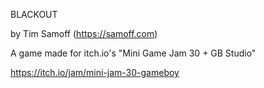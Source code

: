 BLACKOUT

by Tim Samoff (https://samoff.com)

A game made for itch.io's "Mini Game Jam 30 + GB Studio"

https://itch.io/jam/mini-jam-30-gameboy
